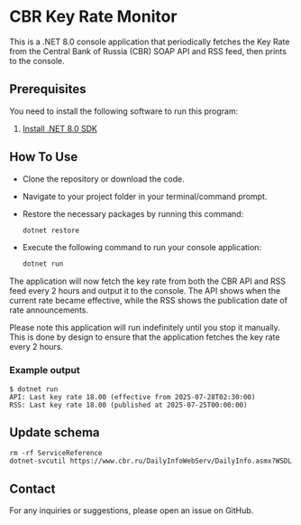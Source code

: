 # CBR Key Rate Monitor

This is a .NET 8.0 console application that periodically fetches the Key Rate from the Central Bank of Russia (CBR) SOAP API and RSS feed, then prints to the console.

## Prerequisites

You need to install the following software to run this program:

1. [Install .NET 8.0 SDK](https://dotnet.microsoft.com/download/dotnet/8.0)
   
## How To Use

- Clone the repository or download the code.
  
- Navigate to your project folder in your terminal/command prompt.

- Restore the necessary packages by running this command:
  
  ```sh
  dotnet restore
  ```

- Execute the following command to run your console application:
  
  ```sh
  dotnet run
  ```

The application will now fetch the key rate from both the CBR API and RSS feed every 2 hours and output it to the console. The API shows when the current rate became effective, while the RSS shows the publication date of rate announcements.

Please note this application will run indefinitely until you stop it manually. This is done by design to ensure that the application fetches the key rate every 2 hours.

### Example output

```
$ dotnet run
API: Last key rate 18.00 (effective from 2025-07-28T02:30:00)
RSS: Last key rate 18.00 (published at 2025-07-25T00:00:00)
```

## Update schema

```
rm -rf ServiceReference
dotnet-svcutil https://www.cbr.ru/DailyInfoWebServ/DailyInfo.asmx?WSDL
```

## Contact

For any inquiries or suggestions, please open an issue on GitHub.